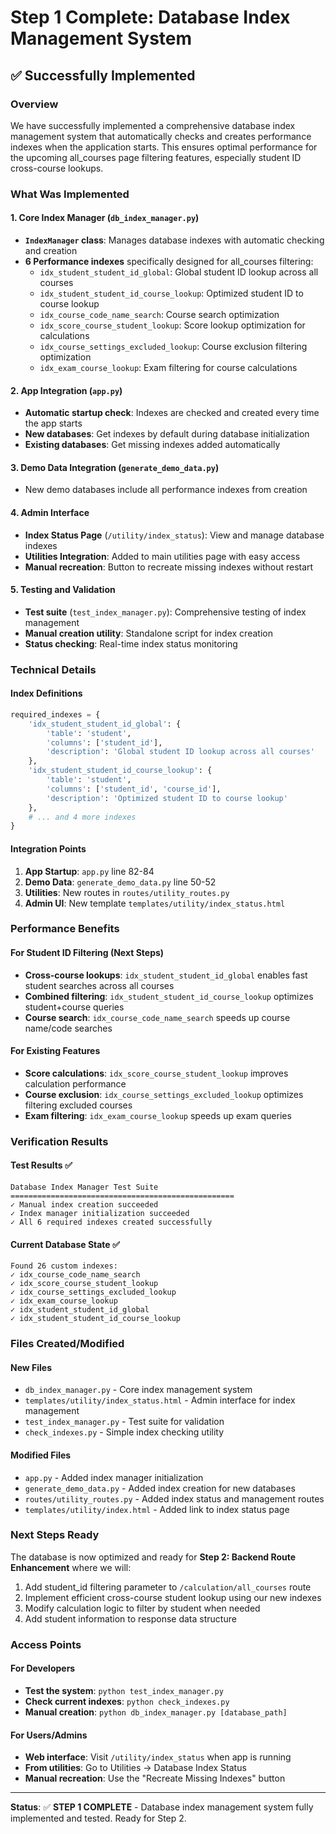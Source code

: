 # Step 1 Complete: Database Index Management System

## ✅ Successfully Implemented

### Overview
We have successfully implemented a comprehensive database index management system that automatically checks and creates performance indexes when the application starts. This ensures optimal performance for the upcoming all_courses page filtering features, especially student ID cross-course lookups.

### What Was Implemented

#### 1. **Core Index Manager** (`db_index_manager.py`)
- **`IndexManager` class**: Manages database indexes with automatic checking and creation
- **6 Performance indexes** specifically designed for all_courses filtering:
  - `idx_student_student_id_global`: Global student ID lookup across all courses
  - `idx_student_student_id_course_lookup`: Optimized student ID to course lookup  
  - `idx_course_code_name_search`: Course search optimization
  - `idx_score_course_student_lookup`: Score lookup optimization for calculations
  - `idx_course_settings_excluded_lookup`: Course exclusion filtering optimization
  - `idx_exam_course_lookup`: Exam filtering for course calculations

#### 2. **App Integration** (`app.py`)
- **Automatic startup check**: Indexes are checked and created every time the app starts
- **New databases**: Get indexes by default during database initialization
- **Existing databases**: Get missing indexes added automatically

#### 3. **Demo Data Integration** (`generate_demo_data.py`)
- New demo databases include all performance indexes from creation

#### 4. **Admin Interface**
- **Index Status Page** (`/utility/index_status`): View and manage database indexes
- **Utilities Integration**: Added to main utilities page with easy access
- **Manual recreation**: Button to recreate missing indexes without restart

#### 5. **Testing and Validation**
- **Test suite** (`test_index_manager.py`): Comprehensive testing of index management
- **Manual creation utility**: Standalone script for index creation
- **Status checking**: Real-time index status monitoring

### Technical Details

#### Index Definitions
```python
required_indexes = {
    'idx_student_student_id_global': {
        'table': 'student',
        'columns': ['student_id'],
        'description': 'Global student ID lookup across all courses'
    },
    'idx_student_student_id_course_lookup': {
        'table': 'student', 
        'columns': ['student_id', 'course_id'],
        'description': 'Optimized student ID to course lookup'
    },
    # ... and 4 more indexes
}
```

#### Integration Points
1. **App Startup**: `app.py` line 82-84
2. **Demo Data**: `generate_demo_data.py` line 50-52  
3. **Utilities**: New routes in `routes/utility_routes.py`
4. **Admin UI**: New template `templates/utility/index_status.html`

### Performance Benefits

#### For Student ID Filtering (Next Steps)
- **Cross-course lookups**: `idx_student_student_id_global` enables fast student searches across all courses
- **Combined filtering**: `idx_student_student_id_course_lookup` optimizes student+course queries
- **Course search**: `idx_course_code_name_search` speeds up course name/code searches

#### For Existing Features
- **Score calculations**: `idx_score_course_student_lookup` improves calculation performance
- **Course exclusion**: `idx_course_settings_excluded_lookup` optimizes filtering excluded courses
- **Exam filtering**: `idx_exam_course_lookup` speeds up exam queries

### Verification Results

#### Test Results ✅
```
Database Index Manager Test Suite
==================================================
✓ Manual index creation succeeded
✓ Index manager initialization succeeded  
✓ All 6 required indexes created successfully
```

#### Current Database State ✅
```
Found 26 custom indexes:
✓ idx_course_code_name_search
✓ idx_score_course_student_lookup  
✓ idx_course_settings_excluded_lookup
✓ idx_exam_course_lookup
✓ idx_student_student_id_global
✓ idx_student_student_id_course_lookup
```

### Files Created/Modified

#### New Files
- `db_index_manager.py` - Core index management system
- `templates/utility/index_status.html` - Admin interface for index management
- `test_index_manager.py` - Test suite for validation
- `check_indexes.py` - Simple index checking utility

#### Modified Files
- `app.py` - Added index manager initialization
- `generate_demo_data.py` - Added index creation for new databases
- `routes/utility_routes.py` - Added index status and management routes
- `templates/utility/index.html` - Added link to index status page

### Next Steps Ready

The database is now optimized and ready for **Step 2: Backend Route Enhancement** where we will:

1. Add student_id filtering parameter to `/calculation/all_courses` route
2. Implement efficient cross-course student lookup using our new indexes
3. Modify calculation logic to filter by student when needed
4. Add student information to response data structure

### Access Points

#### For Developers
- **Test the system**: `python test_index_manager.py`
- **Check current indexes**: `python check_indexes.py`
- **Manual creation**: `python db_index_manager.py [database_path]`

#### For Users/Admins
- **Web interface**: Visit `/utility/index_status` when app is running
- **From utilities**: Go to Utilities → Database Index Status
- **Manual recreation**: Use the "Recreate Missing Indexes" button

---

**Status**: ✅ **STEP 1 COMPLETE** - Database index management system fully implemented and tested. Ready for Step 2. 